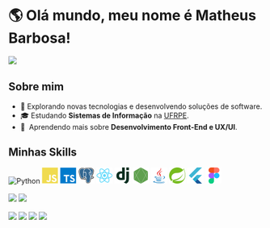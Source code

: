 
<!--
**matxg/matxg** is a ✨ _special_ ✨ repository because its `README.md` (this file) appears on your GitHub profile.

Here are some ideas to get you started:

- 🔭 I’m currently working on ...
- 🌱 I’m currently learning ...
- 👯 I’m looking to collaborate on ...
- 🤔 I’m looking for help with ...
- 💬 Ask me about ...
- 📫 How to reach me: ...
- 😄 Pronouns: ...
- ⚡ Fun fact: ...
- 💼 Trabalhando como **ÁREA EM QUE VOCÊ TRABALHA** na <a href="LINK DA EMPRESA">EMPRESA</a>
-->


# 🌎 Olá mundo, meu nome é Matheus Barbosa!
![](https://komarev.com/ghpvc/?username=souzera&color=006bed)


## Sobre mim

- 🤔 Explorando novas tecnologias e desenvolvendo soluções de software.
- 🎓 Estudando **Sistemas de Informação** na <a href="https://www.ufrpe.br/">UFRPE</a>.
- 🌱 &nbsp;Aprendendo mais sobre **Desenvolvimento Front-End e UX/UI**.

## Minhas Skills
<div>
<img alt="Python" height="32" src="https://cdn.jsdelivr.net/gh/devicons/devicon/icons/python/python-original.svg" alt="python"/>
<img alt="Javascript" height="32" src="https://raw.githubusercontent.com/devicons/devicon/master/icons/javascript/javascript-plain.svg" alt="javascript"/>
<img alt="Typescript" height="32" src="https://raw.githubusercontent.com/devicons/devicon/master/icons/typescript/typescript-plain.svg" alt="typescript"/>
<img alt="Postgres" height="32" src="https://raw.githubusercontent.com/devicons/devicon/master/icons/postgresql/postgresql-original.svg">
<img alt="React" height="32" src="https://raw.githubusercontent.com/devicons/devicon/master/icons/react/react-original.svg" alt="react"/>
<img alt="Django" height="32" src="https://raw.githubusercontent.com/devicons/devicon/master/icons/django/django-plain.svg" alt="django"/>
<img alt="NodeJS" height="32" src="https://raw.githubusercontent.com/devicons/devicon/master/icons/nodejs/nodejs-plain.svg">
<img alt="Java" height="32" src="https://raw.githubusercontent.com/devicons/devicon/master/icons/java/java-original.svg">
<img alt="Spring" height="32"  src="https://raw.githubusercontent.com/devicons/devicon/master/icons/spring/spring-original.svg">
<img alt="Flutter" height="32" src="https://raw.githubusercontent.com/devicons/devicon/master/icons/flutter/flutter-original.svg" />
<img alt="Figma" height="32"  src="https://raw.githubusercontent.com/devicons/devicon/master/icons/figma/figma-original.svg">
</div>

<br>

<div align="left">
  <img height="150vh" src="https://github-readme-stats.vercel.app/api?username=souzera&show_icons=true&theme=github_dark&include_all_commits=true&count_private=true"/>
  <img height="150vh"  src="https://github-readme-stats.vercel.app/api/top-langs/?username=souzera&layout=compact&langs_count=20&theme=github_dark&exclude_repo=pipoca-barber-shop&hide=CMake,Tcl,C%2B%2B,C,Objective-C,CSS,Swift,HTML,Shell,Powershell,Batchfile,Nushell,Yacc,Scss">
</div>

<br>

<div align="left">
<a href="https://devsouzera.vercel.app/" target="_blank"><img src="https://img.shields.io/badge/Portifólio-0A0A0A?style=for-the-badge&logo=dev.to&logoColor=white" target="_blank"></a>
<a href = "mailto:ps.matheusb@gmail.com"><img src="https://img.shields.io/badge/-Gmail-%23333?style=for-the-badge&logo=gmail&logoColor=white" target="_blank"></a>
<a href="https://www.linkedin.com/in/matheus-bsouza" target="_blank"><img src="https://img.shields.io/badge/-LinkedIn-%230077B5?style=for-the-badge&logo=linkedin&logoColor=white" target="_blank"></a>
<a href="https://www.behance.net/matheusBS" target="_blank"><img src="https://img.shields.io/badge/Behance-2639E4?style=for-the-badge&logo=behance&logoColor=white" target="_blank"></a>
</div>
